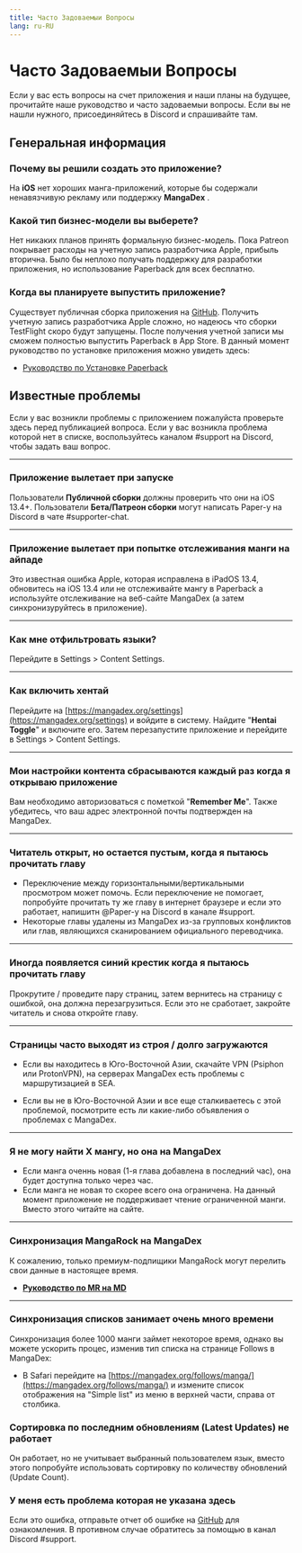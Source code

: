 ```yaml
---
title: Часто Задоваемыи Вопросы 
lang: ru-RU
---
```


# Часто Задоваемыи Вопросы 
Если у вас есть вопросы на счет приложения и наши планы на будущее, прочитайте наше руководство и часто задоваемыи вопросы. Если вы не нашли нужного, присоединяйтесь в Discord и спрашивайте там.

## Генеральная информация

### Почему вы решили создать это приложение?
На **iOS** нет хороших манга-приложений, которые бы содержали ненавязчивую рекламу или поддержку **MangaDex** .

### Какой тип бизнес-модели вы выберете?
Нет никаких планов принять формальную бизнес-модель. Пока Patreon покрывает расходы на учетную запись разработчика Apple, прибыль вторична. Было бы неплохо получать поддержку для разработки приложения, но использование Paperback для всех бесплатно.

### Когда вы планируете выпустить приложение?
Существует публичная сборка приложения на [GitHub](https://github.com/FaizanDurrani/Paperback-Public/releases). Получить учетную запись разработчика Apple сложно, но надеюсь что сборки TestFlight скоро будут запущены. После получения учетной записи мы сможем полностью выпустить Paperback в App Store. В данный момент руководство по установке приложения можно увидеть здесь:

* [Руководство по Установке Paperback](/ru/help/guides/getting-started)

## Известные проблемы
Если у вас возникли проблемы с приложением пожалуйста проверьте здесь перед публикацией вопроса. Если у вас возникла проблема которой нет в списке, воспользуйтесь каналом #support на Discord, чтобы задать ваш вопрос.

--- 

### Приложение вылетает при запуске
Пользователи **Публичной сборки** должны проверить что они на iOS 13.4+. Пользователи **Бета/Патреон сборки**  могут написать Paper-у на Discord в чате #supporter-chat.

---

### Приложение вылетает при попытке отслеживания манги на айпаде
Это известная ошибка Apple, которая исправлена ​​в iPadOS 13.4, обновитесь ​​на iOS 13.4 или не отслеживайте мангу в Paperback а используйте отслеживание на веб-сайте MangaDex (а затем синхронизуруйтесь в приложение).

---

### Как мне отфильтровать языки?
Перейдите в Settings > Content Settings.

---

### Как включить хентай
Перейдите на [https://mangadex.org/settings](https://mangadex.org/settings) и войдите в систему. Найдите "**Hentai Toggle**" и включите его.
Затем перезапустите приложение и перейдите в Settings > Content Settings.

---

### Мои настройки контента сбрасываются каждый раз когда я открываю приложение
Вам необходимо авторизоваться с пометкой "**Remember Me**".
Также убедитесь, что ваш адрес электронной почты подтвержден на MangaDex.

---

### Читатель открыт, но остается пустым, когда я пытаюсь прочитать главу
 * Переключение между горизонтальными/вертикальными просмотром может помочь. Если переключение не помогает, попробуйте прочитать ту же главу в интернет браузере и если это работает, напишитн @Paper-у на Discord в канале #support.
 * Некоторые главы удалены из MangaDex из-за групповых конфликтов или глав, являющихся сканированием официального переводчика.

---

### Иногда появляется синий крестик когда я пытаюсь прочитать главу
Прокрутите / проведите пару страниц, затем вернитесь на страницу с ошибкой, она должна перезагрузиться. Если это не сработает, закройте читатель и снова откройте главу.

---

### Страницы часто выходят из строя / долго загружаются
 * Если вы находитесь в Юго-Восточной Азии, скачайте VPN (Psiphon или ProtonVPN), на серверах MangaDex есть проблемы с маршрутизацией в SEA.


 * Если вы не в Юго-Восточной Азии и все еще сталкиваетесь с этой проблемой, посмотрите есть ли какие-либо объявления о проблемах с MangaDex.

---

### Я не могу найти X мангу, но она на MangaDex
 * Если манга оченнь новая (1-я глава добавлена ​​в последний час), она будет доступна только через час.
 * Если манга не новая то скорее всего она ограничена. На данный момент приложение не поддерживает чтение ограниченной манги.
Вместо этого читайте на сайте.

---

### Синхронизация MangaRock на MangaDex
К сожалению, только премиум-подпищики MangaRock могут перелить свои данные в настоящее время.

* [**Руководство по MR на MD**](https://www.reddit.com/r/mangarockapp/comments/f89aie/tool_exporting_mr_fabilities/)

---

### Синхронизация списков занимает очень много времени
Синхронизация более 1000 манги займет некоторое время, однако вы можете ускорить процес, изменив тип списка на странице Follows в MangaDex:
 * В Safari перейдите на [https://mangadex.org/follows/manga/](https://mangadex.org/follows/manga/) и измените список отображения на "Simple list" из меню в верхней части, справа от столбика.

### Сортировка по последним обновлениям (Latest Updates) не работает
Он работает, но не учитывает выбранный пользователем язык, вместо этого попробуйте использовать сортировку по количеству обновлений (Update Count).

### У меня есть проблема которая не указана здесь
Если это ошибка, отправьте отчет об ошибке на [GitHub](https://github.com/paperback-ios/app/issues) для ознакомления. В противном случае обратитесь за помощью в канал Discord #support.